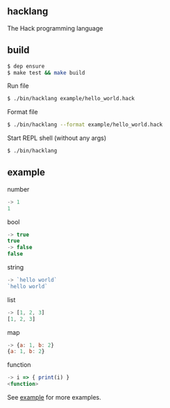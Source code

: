 ## hacklang
The Hack programming language

## build
```bash
$ dep ensure
$ make test && make build
```

Run file
```bash
$ ./bin/hacklang example/hello_world.hack
```

Format file
```bash
$ ./bin/hacklang --format example/hello_world.hack
```

Start REPL shell (without any args)
```bash
$ ./bin/hacklang
```

## example
number
```javascript
-> 1
1
```
bool
```javascript
-> true
true
-> false
false
```
string
```javascript
-> `hello world`
`hello world`
```
list
```javascript
-> [1, 2, 3]
[1, 2, 3]
```
map
```javascript
-> {a: 1, b: 2}
{a: 1, b: 2}
```
function
```javascript
-> i => { print(i) }
<function>
```
See [example](./example) for more examples.
